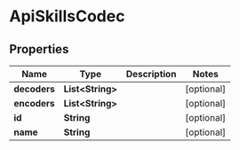 
# ApiSkillsCodec

## Properties
Name | Type | Description | Notes
------------ | ------------- | ------------- | -------------
**decoders** | **List&lt;String&gt;** |  |  [optional]
**encoders** | **List&lt;String&gt;** |  |  [optional]
**id** | **String** |  |  [optional]
**name** | **String** |  |  [optional]



